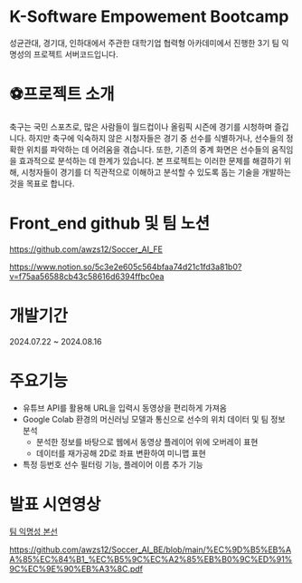 # K-Software Empowement Bootcamp
성균관대, 경기대, 인하대에서 주관한 대학기업 협력형 아카데미에서 진행한 3기 팀 익명성의 프로젝트 서버코드입니다.

# ⚽프로젝트 소개
축구는 국민 스포츠로, 많은 사람들이 월드컵이나 올림픽 시즌에 경기를 시청하며 즐깁니다. 하지만 축구에 익숙하지 않은 시청자들은 경기 중 선수를 식별하거나, 선수들의 정확한 위치를 파악하는 데 어려움을 겪습니다. 또한, 기존의 중계 화면은 선수들의 움직임을 효과적으로 분석하는 데 한계가 있습니다. 본 프로젝트는 이러한 문제를 해결하기 위해, 시청자들이 경기를 더 직관적으로 이해하고 분석할 수 있도록 돕는 기술을 개발하는 것을 목표로 합니다.

# Front_end github 및 팀 노션
https://github.com/awzs12/Soccer_AI_FE

https://www.notion.so/5c3e2e605c564bfaa74d21c1fd3a81b0?v=f75aa56588cb43c58616d6394ffbc0ea

# 개발기간
2024.07.22 ~ 2024.08.16

# 주요기능
- 유튜브 API를 활용해 URL을 입력시 동영상을 편리하게 가져옴
- Google Colab 환경의 머신러닝 모델과 통신으로 선수의 위치 데이터 및 팀 정보 분석
  - 분석한 정보를 바탕으로 웹에서 동영상 플레이어 위에 오버레이 표현 
  - 데이터를 재가공해 2D로 좌표 변환하여 미니맵 표현
- 특정 등번호 선수 필터링 기능, 플레이어 이름 추가 기능

# 발표 시연영상
[팀 익명성 본선](https://github.com/awzs12/Soccer_AI_BE/blob/main/%EC%B5%9C%EC%A2%85%EC%8B%9C%EC%97%B0%EC%98%81%EC%83%81.mp4)

https://github.com/awzs12/Soccer_AI_BE/blob/main/%EC%9D%B5%EB%AA%85%EC%84%B1_%EC%B5%9C%EC%A2%85%EB%B0%9C%ED%91%9C%EC%9E%90%EB%A3%8C.pdf
